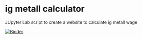 # ig metall calculator
JUpyter Lab script to create a website to calculate ig metall wage

[![Binder](https://mybinder.org/badge_logo.svg)](https://mybinder.org/v2/gh/volmar86/igm/HEAD?urlpath=%2Fvoila%2Frender%2Fnotebook.ipynb+--theme%3Ddark)

